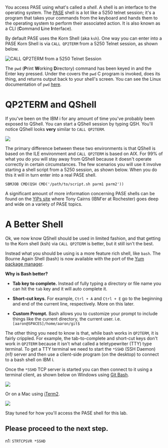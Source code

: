 You access PASE using what's called a *shell*. A shell is an interface
to the operating system. The [PASE](http://krengel.tech/ibmkn2ecba) shell is
a lot like a 5250 telnet session; it's a program that takes your
commands from the keyboard and hands them to the operating system to
perform their associated action. It is also known as a CLI (**C**ommand
**L**ine **I**nterface).

By default PASE uses the Korn Shell (aka `ksh`). One way you can enter
into a PASE Korn Shell is via `CALL QP2TERM` from a 5250 Telnet session,
as shown below.

![**CALL QP2TERM from a 5250 Telnet
Session**](/assets/pase_call_qp2term1.png)

The `pwd` (**P**rint **W**orking **D**irectory) command has been keyed
in and the Enter key pressed. Under the covers the `pwd` C program is
invoked, does its thing, and returns output back to your shell's screen.
You can see the Linux documentation of `pwd`
[here](http://krengel.tech/pwdpr6eb49).

QP2TERM and QShell 
==================

If you've been on the IBM i for any amount of time you've probably been
exposed to QShell. You can start a QShell session by typing QSH. You'll
notice QShell looks **very** similar to `CALL QP2TERM`.

![](/assets/qshell_strqsh.png)

The primary difference between these two environments is that QShell is
based on the ILE environment and `CALL QP2TERM` is based on AIX. For 99%
of what you do you will stay away from QShell because it doesn't operate
correctly in certain circumstances. The few scenarios you will use it
involve starting a shell script from a 5250 session, as shown below.
When you do this it will in turn enter into a real PASE shell. 

```
SBMJOB CMD(QSH CMD('/path/to/script.sh parm1 parm2')) 
```

A significant amount of more information concerning PASE shells can be
found on the [YiPs site](http://krengel.tech/yipsw77426) where Tony
Cairns (IBM'er at Rochester) goes deep and wide on a variety of PASE
topics.

A Better Shell
==============

Ok, we now know QShell should be used in limited fashion, and that
getting to the Korn shell (ksh) via `CALL QP2TERM` is better, but it
still isn't the best.

Instead what you should be using is a more feature rich shell, like
`bash`. The Bourne Again Shell (bash) is now available with the port of the [Yum package manager](http://krengel.tech/ibmioss-rpms).

**Why is Bash better?**

-   **Tab key to complete.** Instead of fully typing a directory or file
    name you can hit the `tab` key and it will auto complete it.

-   **Short-cut keys.** For example, `Ctrl + A` and `Ctrl + E` go to the
    beginning and end of the current line, respectively. More on this
    later.

-   **Custom Prompt.** Bash allows you to customize your prompt to
    include things like the current directory, the current user. i.e.
    `[aaron@SPACES]/home/aaron/git$`

The other thing you need to know is that, while bash works in `QP2TERM`,
it is fairly crippled. For example, the tab-to-complete and short-cut
keys don't work in `QP2TERM` because it isn't what called a
teletypewriter (TTY) type terminal. To get a TTY terminal we need to
start the `*SSHD` (SSH Daemon) _(n1)_ server and then use a client-side
program (on the desktop) to connect to a bash shell on IBM i.

Once the `*SSHD` TCP server is started you can then connect to it using
a terminal client, as shown below on Windows using [Git
Bash](http://krengel.tech/gitfo507c2).

![](/assets/gitbash_login_windows7.png)

Or on a Mac using [iTerm2](https://www.iterm2.com).

![](/assets/iterm_bash.png)

Stay tuned for how you'll access the PASE shell for this lab.

## Please proceed to the next step.

n1: `STRTCPSVR *SSHD`
